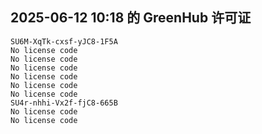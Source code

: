 ## 2025-06-12 10:18 的 GreenHub 许可证
```
SU6M-XqTk-cxsf-yJC8-1F5A
No license code
No license code
No license code
No license code
No license code
No license code
SU4r-nhhi-Vx2f-fjC8-665B
No license code
No license code
```
